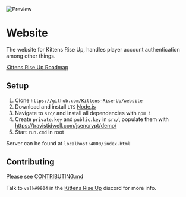 ![Preview](https://user-images.githubusercontent.com/6277739/130340855-f1509868-e921-4f65-8efb-253567212a96.png)

# Website
The website for Kittens Rise Up, handles player account authentication among other things.

[Kittens Rise Up Roadmap](https://trello.com/b/XkhJxR2x/kittens-rise-up)

## Setup
1. Clone `https://github.com/Kittens-Rise-Up/website`
2. Download and install `LTS` [Node.js](https://nodejs.org/en/)
3. Navigate to `src/` and install all dependencies with `npm i`
4. Create `private.key` and `public.key` in `src/`, populate them with https://travistidwell.com/jsencrypt/demo/
5. Start `run.cmd` in root

Server can be found at `localhost:4000/index.html`

## Contributing
Please see [CONTRIBUTING.md](https://github.com/Kittens-Rise-Up/website/blob/main/CONTRIBUTING.md)

Talk to `valk#9904` in the [Kittens Rise Up](https://discord.gg/cDNf8ja) discord for more info.
